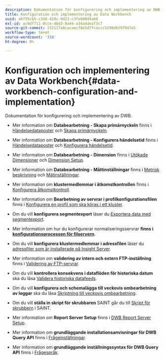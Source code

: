 ```yaml
---
description: Dokumentation för konfigurering och implementering av DWB.
title: Konfiguration och implementering av Data Workbench
uuid: a6f55cb5-c348-419c-9d21-c3fe608d4ab6
exl-id: ac9df711-0cce-46d3-8a44-a34a4deaf3c7
source-git-commit: 232117a8cacaecf8e5d7fcaccc5290d6297947e5
workflow-type: tm+mt
source-wordcount: '318'
ht-degree: 0%

---
```


# Konfiguration och implementering av Data Workbench{#data-workbench-configuration-and-implementation}

Dokumentation för konfigurering och implementering av DWB.

* Mer information om **Databearbetning - Skapa primärnyckeln** finns i [Händelsedataposter](https://experienceleague.adobe.com/docs/data-workbench/using/dataset/c-ev-data-rec-fields.html) och [Skapa primärnyckeln](../../../home/dwb-implement-overview/dwb-implement-configure/dwb-implement-primary-key.md#concept-04e756573bf14d8e953a983e209290bd).

* Mer information om **Databearbetning - Konfigurera händelsetid** finns i [Händelsedataposter](https://experienceleague.adobe.com/docs/data-workbench/using/dataset/c-ev-data-rec-fields.html) och [Konfigurera händelsetid](../../../home/dwb-implement-overview/dwb-implement-configure/dwb-implement-event-time.md#concept-7f84404b57e54d879411621660d20708).

* Mer information om **Databearbetning - Dimension** finns i [Utökade Dimensioner](https://experienceleague.adobe.com/docs/data-workbench/using/dataset/extended-dimensions/c-abt-ex-dim.html) och [Dimension Setup](../../../home/dwb-implement-overview/dwb-implement-configure/dwb-implement-dim-setup.md#concept-cf6e1e55038042c3ac3ae5921316538f).

* Mer information om **Databearbetning - Måttinställningar** finns i [Metrisk beskrivning](https://experienceleague.adobe.com/docs/analytics/components/variables/metrics/metricslist.html) och [Mätinställningar](../../../home/dwb-implement-overview/dwb-implement-configure/dwb-implement-metric-setup.md#concept-f568a931db5b4b62b7b1e7827c7f7bf6).

* Mer information om **klustermedlemmar i åtkomstkontrollen** finns i [Konfigurera åtkomstkontroll](https://experienceleague.adobe.com/docs/data-workbench/using/server-admin-install/admin-dwb-server/access-control/c-config-acs-ctrl.html).

* Mer information om **Bearbetning av servrar i profilkonfigurationsfilen** finns i [Konfigurera en profil som ska köras i ett kluster](https://experienceleague.adobe.com/docs/data-workbench/using/server-admin-install/install-servers/insight-server-clusters/install-insight-server-cluster/c-config-prof-run-clstr.html).

* Om du vill **konfigurera segmentexport** läser du [Exportera data med segmentexport](https://experienceleague.adobe.com/docs/data-workbench/using/client/export-data/c-exp-data-seg-exp.html).

* Mer information om hur du konfigurerar normaliseringsservrar **finns i [konfigurationsprocessen för filservern](https://experienceleague.adobe.com/docs/data-workbench/using/dataset/log-proc-config-file/c-ins-svr-file-svr-unit.html).**

* Om du vill **konfigurera klustermedlemmar i adressfilen** läser du [adressfiler som är installerade på Insight Server](https://experienceleague.adobe.com/docs/data-workbench/using/server-admin-install/install-servers/insight-server-dpu/server-network-location/c-addr-file-inst.html).

* Mer information om **validering av intern och extern FTP-inställning** finns i [Validering av FTP-servrar](../../../home/dwb-implement-overview/dwb-implement-configure/dwb-implement-validation-ftp.md#concept-8b677e0581c1490ebfbefdbedaf28d54).

* Om du vill **kontrollera konsekvens i dataflöden för historiska datum** ska du läsa [Validera historiska datafeeds](../../../home/dwb-implement-overview/dwb-implement-configure/dwb-implement-datafeeds-historical.md#concept-03639f41b5944a018095b467e6a08b4b).

* Om du vill **konfigurera och schemalägga till veckovis ombearbetning av loggar** ska du läsa [Skriptning till veckovis ombearbetning](../../../home/dwb-implement-overview/dwb-implement-configure/dwb-implement-reprocess-scripting.md#concept-60529e12d6d94386a02c1c6fdedf0295).

* Om du vill **ställa in skript för skrubbaren** SAINT går du till [Skript för skrubbern](../../../home/dwb-implement-overview/dwb-implement-configure/dwb-implement-saint-scripting.md#concept-8631931cd7f14d64a97c426f3bc7a076) i SAINT.

* Mer information om **Report Server Setup** finns i [DWB Report Server Setup](https://experienceleague.adobe.com/docs/data-workbench/using/client/qry-lang-syntx/c-qry-lang-syntx.html).

* Mer information om **grundläggande installationsanvisningar för DWB Query API** finns i [Frågeinställningar](../../../home/dwb-implement-overview/dwb-implement-configure/dwb-implement-query-api.md#concept-94a135c593fe47dcb2f1e06abab6c78b).

* Mer information om **grundläggande inställningssyntax för DWB Query API** finns i [Frågespråk](https://experienceleague.adobe.com/docs/data-workbench/using/client/qry-lang-syntx/c-qry-lang-syntx.html).

